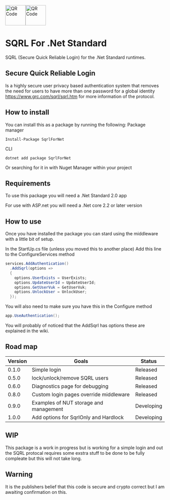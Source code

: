 <img src='https://www.grc.com/sqrl/SQRL_Logo_80x80.png' alt='QR Code' height="64"><img src='https://chart.googleapis.com/chart?cht=qr&chl=https%3A%2F%2Fgithub.com%2FTechLiam%2FSQRL-For-Dot-Net-Standard&chs=180x180&choe=UTF-8&chld=L|2' alt='QR Code' height="64">

# SQRL For .Net Standard
SQRL (Secure Quick Reliable Login) for the .Net Standard runtimes.

## Secure Quick Reliable Login
Is a highly secure user privacy based authentication system that removes the need for users to have more than one password for a global identity https://www.grc.com/sqrl/sqrl.htm for more information of the protocol.

## How to install
You can install this as a package by running the following:
Package manager
```
Install-Package SqrlForNet
```

CLI
```
dotnet add package SqrlForNet
```

Or searching for it in with Nuget Manager within your project

## Requirements
To use this package you will need a .Net Standard 2.0 app

For use with ASP.net you will need a .Net core 2.2 or later version

## How to use
Once you have installed the package you can stard using the middleware with a little bit of setup.

In the StartUp.cs file (unless you moved this to another place)
Add this line to the ConfigureServices method
``` csharp
services.AddAuthentication()
  .AddSqrl(options =>
  {
    options.UserExists = UserExists;
    options.UpdateUserId = UpdateUserId;
    options.GetUserVuk = GetUserVuk;
    options.UnlockUser = UnlockUser;
  });
```
You will also need to make sure you have this in the Configure method
``` csharp
app.UseAuthentication();
```

You will probably of noticed that the AddSqrl has options these are explained in the wiki.

## Road map
| Version | Goals | Status |
| ------- | ----- | ------ |
| 0.1.0   | Simple login | Released |
| 0.5.0   | lock/unlock/remove SQRL users | Released |
| 0.6.0   | Diagnostics page for debugging | Released |
| 0.8.0   | Custom login pages override middleware | Released |
| 0.9.0   | Examples of NUT storage and management | Developing |
| 1.0.0   | Add options for SqrlOnly and Hardlock | Developing |

## WIP
This package is a work in progress but is working for a simple login and out the SQRL protocal requires some exstra stuff to be done to be fully compleate but this will not take long.

## Warning
It is the publishers belief that this code is secure and crypto correct but I am awaiting confirmation on this.

